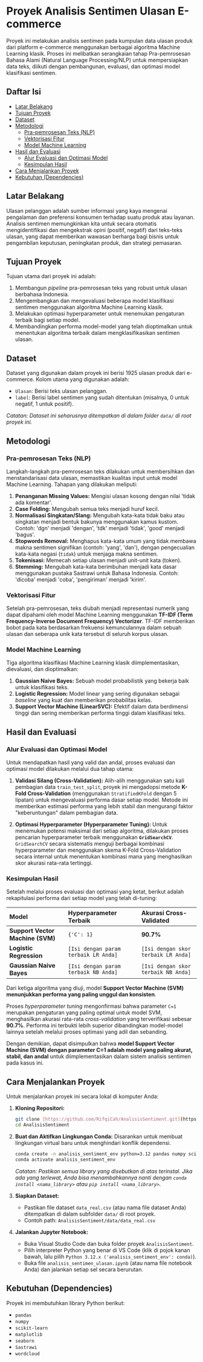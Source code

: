 # Proyek Analisis Sentimen Ulasan E-commerce

Proyek ini melakukan analisis sentimen pada kumpulan data ulasan produk dari platform e-commerce menggunakan berbagai algoritma Machine Learning klasik. Proses ini melibatkan serangkaian tahap Pra-pemrosesan Bahasa Alami (Natural Language Processing/NLP) untuk mempersiapkan data teks, diikuti dengan pembangunan, evaluasi, dan optimasi model klasifikasi sentimen.

## Daftar Isi

- [Latar Belakang](#latar-belakang)
- [Tujuan Proyek](#tujuan-proyek)
- [Dataset](#dataset)
- [Metodologi](#metodologi)
  - [Pra-pemrosesan Teks (NLP)](#pra-pemrosesan-teks-nlp)
  - [Vektorisasi Fitur](#vektorisasi-fitur)
  - [Model Machine Learning](#model-machine-learning)
- [Hasil dan Evaluasi](#hasil-dan-evaluasi)
  - [Alur Evaluasi dan Optimasi Model](#alur-evaluasi-dan-optimasi-model)
  - [Kesimpulan Hasil](#kesimpulan-hasil)
- [Cara Menjalankan Proyek](#cara-menjalankan-proyek)
- [Kebutuhan (Dependencies)](#kebutuhan-dependencies)

## Latar Belakang

Ulasan pelanggan adalah sumber informasi yang kaya mengenai pengalaman dan preferensi konsumen terhadap suatu produk atau layanan. Analisis sentimen memungkinkan kita untuk secara otomatis mengidentifikasi dan mengekstrak opini (positif, negatif) dari teks-teks ulasan, yang dapat memberikan wawasan berharga bagi bisnis untuk pengambilan keputusan, peningkatan produk, dan strategi pemasaran.

## Tujuan Proyek

Tujuan utama dari proyek ini adalah:
1.  Membangun *pipeline* pra-pemrosesan teks yang robust untuk ulasan berbahasa Indonesia.
2.  Mengembangkan dan mengevaluasi beberapa model klasifikasi sentimen menggunakan algoritma Machine Learning klasik.
3.  Melakukan optimasi hyperparameter untuk menemukan pengaturan terbaik bagi setiap model.
4.  Membandingkan performa model-model yang telah dioptimalkan untuk menentukan algoritma terbaik dalam mengklasifikasikan sentimen ulasan.

## Dataset

Dataset yang digunakan dalam proyek ini berisi 1925 ulasan produk dari e-commerce. Kolom utama yang digunakan adalah:
-   `Ulasan`: Berisi teks ulasan pelanggan.
-   `label`: Berisi label sentimen yang sudah ditentukan (misalnya, 0 untuk negatif, 1 untuk positif).

*Catatan: Dataset ini seharusnya ditempatkan di dalam folder `data/` di root proyek ini.*

## Metodologi

### Pra-pemrosesan Teks (NLP)

Langkah-langkah pra-pemrosesan teks dilakukan untuk membersihkan dan menstandarisasi data ulasan, memastikan kualitas input untuk model Machine Learning. Tahapan yang dilakukan meliputi:
1.  **Penanganan Missing Values:** Mengisi ulasan kosong dengan nilai 'tidak ada komentar'.
2.  **Case Folding:** Mengubah semua teks menjadi huruf kecil.
3.  **Normalisasi Singkatan/Slang:** Mengubah kata-kata tidak baku atau singkatan menjadi bentuk bakunya menggunakan kamus kustom. Contoh: 'dgn' menjadi 'dengan', 'tdk' menjadi 'tidak', 'good' menjadi 'bagus'.
4.  **Stopwords Removal:** Menghapus kata-kata umum yang tidak membawa makna sentimen signifikan (contoh: 'yang', 'dan'), dengan pengecualian kata-kata negasi (`tidak`) untuk menjaga makna sentimen.
5.  **Tokenisasi:** Memecah setiap ulasan menjadi unit-unit kata (token).
6.  **Stemming:** Mengubah kata-kata berimbuhan menjadi kata dasar menggunakan pustaka Sastrawi untuk Bahasa Indonesia. Contoh: 'dicoba' menjadi 'coba', 'pengiriman' menjadi 'kirim'.

### Vektorisasi Fitur

Setelah pra-pemrosesan, teks diubah menjadi representasi numerik yang dapat dipahami oleh model Machine Learning menggunakan **TF-IDF (Term Frequency-Inverse Document Frequency) Vectorizer**. TF-IDF memberikan bobot pada kata berdasarkan frekuensi kemunculannya dalam sebuah ulasan dan seberapa unik kata tersebut di seluruh korpus ulasan.

### Model Machine Learning

Tiga algoritma klasifikasi Machine Learning klasik diimplementasikan, dievaluasi, dan dioptimalkan:
1.  **Gaussian Naive Bayes:** Sebuah model probabilistik yang bekerja baik untuk klasifikasi teks.
2.  **Logistic Regression:** Model linear yang sering digunakan sebagai *baseline* yang kuat dan memberikan probabilitas kelas.
3.  **Support Vector Machine (LinearSVC):** Efektif dalam data berdimensi tinggi dan sering memberikan performa tinggi dalam klasifikasi teks.

## Hasil dan Evaluasi

### Alur Evaluasi dan Optimasi Model

Untuk mendapatkan hasil yang valid dan andal, proses evaluasi dan optimasi model dilakukan melalui dua tahap utama:

1.  **Validasi Silang (Cross-Validation):** Alih-alih menggunakan satu kali pembagian data `train_test_split`, proyek ini mengadopsi metode **K-Fold Cross-Validation** (menggunakan `StratifiedKFold` dengan 5 lipatan) untuk mengevaluasi performa dasar setiap model. Metode ini memberikan estimasi performa yang lebih stabil dan mengurangi faktor "keberuntungan" dalam pembagian data.

2.  **Optimasi Hyperparameter (Hyperparameter Tuning):** Untuk menemukan potensi maksimal dari setiap algoritma, dilakukan proses pencarian hyperparameter terbaik menggunakan **`GridSearchCV`**. `GridSearchCV` secara sistematis menguji berbagai kombinasi hyperparameter dan menggunakan skema K-Fold Cross-Validation secara internal untuk menentukan kombinasi mana yang menghasilkan skor akurasi rata-rata tertinggi.

### Kesimpulan Hasil

Setelah melalui proses evaluasi dan optimasi yang ketat, berikut adalah rekapitulasi performa dari setiap model yang telah di-tuning:

| Model | Hyperparameter Terbaik | Akurasi Cross-Validated |
| :--- | :--- | :--- |
| **Support Vector Machine (SVM)** | `{'C': 1}` | **90.7%** |
| **Logistic Regression** | `[Isi dengan param terbaik LR Anda]` | `[Isi dengan skor terbaik LR Anda]` |
| **Gaussian Naive Bayes** | `[Isi dengan param terbaik NB Anda]`| `[Isi dengan skor terbaik NB Anda]` |

Dari ketiga algoritma yang diuji, model **Support Vector Machine (SVM) menunjukkan performa yang paling unggul dan konsisten**.

Proses *hyperparameter tuning* mengonfirmasi bahwa parameter `C=1` merupakan pengaturan yang paling optimal untuk model SVM, menghasilkan akurasi rata-rata *cross-validation* yang terverifikasi sebesar **90.7%**. Performa ini terbukti lebih superior dibandingkan model-model lainnya setelah melalui proses optimasi yang adil dan sebanding.

Dengan demikian, dapat disimpulkan bahwa **model Support Vector Machine (SVM) dengan parameter C=1 adalah model yang paling akurat, stabil, dan andal** untuk diimplementasikan dalam sistem analisis sentimen pada kasus ini.

## Cara Menjalankan Proyek

Untuk menjalankan proyek ini secara lokal di komputer Anda:

1.  **Kloning Repositori:**
    ```bash
    git clone [https://github.com/RifqiCah/AnalisisSentiment.git](https://github.com/RifqiCah/AnalisisSentiment.git)
    cd AnalisisSentiment
    ```

2.  **Buat dan Aktifkan Lingkungan Conda:**
    Disarankan untuk membuat lingkungan virtual baru untuk menghindari konflik dependensi.
    ```bash
    conda create -n analisis_sentiment_env python=3.12 pandas numpy scikit-learn matplotlib jupyter seaborn sastrawi wordcloud
    conda activate analisis_sentiment_env
    ```
    *Catatan: Pastikan semua library yang disebutkan di atas terinstal. Jika ada yang terlewat, Anda bisa menambahkannya nanti dengan `conda install <nama_library>` atau `pip install <nama_library>`.*

3.  **Siapkan Dataset:**
    * Pastikan file dataset `data_real.csv` (atau nama file dataset Anda) ditempatkan di dalam subfolder `data/` di root proyek.
    * Contoh path: `AnalisisSentiment/data/data_real.csv`

4.  **Jalankan Jupyter Notebook:**
    * Buka Visual Studio Code dan buka folder proyek `AnalisisSentiment`.
    * Pilih interpreter Python yang benar di VS Code (klik di pojok kanan bawah, lalu pilih `Python 3.12.x ('analisis_sentiment_env': conda)`).
    * Buka file `analisis_sentimen_ulasan.ipynb` (atau nama file notebook Anda) dan jalankan setiap sel secara berurutan.

## Kebutuhan (Dependencies)

Proyek ini membutuhkan library Python berikut:
-   `pandas`
-   `numpy`
-   `scikit-learn`
-   `matplotlib`
-   `seaborn`
-   `Sastrawi`
-   `wordcloud`